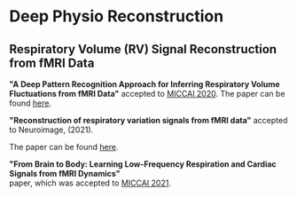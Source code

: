 # Deep Physio Reconstruction

## Respiratory Volume (RV) Signal Reconstruction from fMRI Data

**"A Deep Pattern Recognition Approach for Inferring
Respiratory Volume Fluctuations from fMRI Data"** accepted to [MICCAI 2020](https://www.miccai2020.org/en/).
The paper can be found [here](https://link.springer.com/chapter/10.1007/978-3-030-59728-3_42).

**"Reconstruction of respiratory variation signals from fMRI data"** accepted to Neuroimage, (2021). 

The paper can be found [here](https://doi.org/10.1016/j.neuroimage.2020.117459).

**"From Brain to Body: Learning Low-Frequency Respiration and Cardiac Signals from fMRI Dynamics"**  
paper, which was accepted to [MICCAI 2021](https://www.miccai2021.org/en/). 
